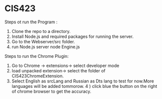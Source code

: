 # CIS423
Steps ot run the Program :

1) Clone the repo to a directory.
2) Install Node.js and required packages for running the server.
3) Go to the Webserver/src folder.
4) run Node.js server node Engine.js

Steps to run the Chrome Plugin:
1) Go to Chrome -> extensions-> select developer mode 
2) load unpacked extension-> select the folder of CIS423ChromeExtension.
3) Select English as srcLang and Russian as Dts lang to test for now.More languages will be added tommorow.
4 ) click blue the button on the right of chrome browser to get the accuracy.
